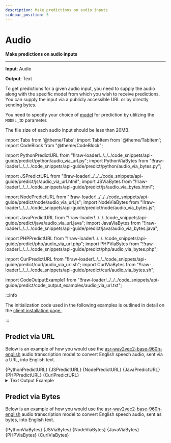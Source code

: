 ```yaml
---
description: Make predictions on audio inputs
sidebar_position: 5
---
```


# Audio

**Make predictions on audio inputs**
<hr />

**Input**: Audio

**Output**: Text

To get predictions for a given audio input, you need to supply the audio along with the specific model from which you wish to receive predictions. You can supply the input via a publicly accessible URL or by directly sending bytes.

You need to specify your choice of [model](https://clarifai.com/explore/models?filterData=%5B%7B%22field%22%3A%22input_fields%22%2C%22value%22%3A%5B%22audio%22%5D%7D%5D&page=1&perPage=24) for prediction by utilizing the `MODEL_ID` parameter.

The file size of each audio input should be less than 20MB.


import Tabs from '@theme/Tabs';
import TabItem from '@theme/TabItem';
import CodeBlock from "@theme/CodeBlock";

import PythonPredictURL from "!!raw-loader!../../../code_snippets/api-guide/predict/python/audio_via_url.py";
import PythonViaBytes from "!!raw-loader!../../../code_snippets/api-guide/predict/python/audio_via_bytes.py";

import JSPredictURL from "!!raw-loader!../../../code_snippets/api-guide/predict/js/audio_via_url.html";
import JSViaBytes from "!!raw-loader!../../../code_snippets/api-guide/predict/js/audio_via_bytes.html";

import NodePredictURL from "!!raw-loader!../../../code_snippets/api-guide/predict/node/audio_via_url.js";
import NodeViaBytes from "!!raw-loader!../../../code_snippets/api-guide/predict/node/audio_via_bytes.js";

import JavaPredictURL from "!!raw-loader!../../../code_snippets/api-guide/predict/java/audio_via_url.java";
import JavaViaBytes from "!!raw-loader!../../../code_snippets/api-guide/predict/java/audio_via_bytes.java";

import PHPPredictURL from "!!raw-loader!../../../code_snippets/api-guide/predict/php/audio_via_url.php";
import PHPViaBytes from "!!raw-loader!../../../code_snippets/api-guide/predict/php/audio_via_bytes.php";

import CurlPredictURL from "!!raw-loader!../../../code_snippets/api-guide/predict/curl/audio_via_url.sh";
import CurlViaBytes from "!!raw-loader!../../../code_snippets/api-guide/predict/curl/audio_via_bytes.sh";

import CodeOutputExample1 from "!!raw-loader!../../../code_snippets/api-guide/predict/code_output_examples/audio_via_url.txt";

:::info

The initialization code used in the following examples is outlined in detail on the [client installation page.](https://docs.clarifai.com/api-guide/api-overview/api-clients/#client-installation-instructions)

:::

## Predict via URL

Below is an example of how you would use the [asr-wav2vec2-base-960h-english](https://clarifai.com/facebook/asr/models/asr-wav2vec2-base-960h-english) audio transcription model to convert English speech audio, sent via a URL, into English text.



<Tabs>

<TabItem value="python" label="Python">
    <CodeBlock className="language-python">{PythonPredictURL}</CodeBlock>
</TabItem>

<TabItem value="js_rest" label="JavaScript (REST)">
   <CodeBlock className="language-javascript">{JSPredictURL}</CodeBlock>
</TabItem>

<TabItem value="nodejs" label="NodeJS">
   <CodeBlock className="language-javascript">{NodePredictURL}</CodeBlock>
</TabItem>

<TabItem value="java" label="Java">
   <CodeBlock className="language-java">{JavaPredictURL}</CodeBlock>
</TabItem>

<TabItem value="php" label="PHP">
   <CodeBlock className="language-php">{PHPPredictURL}</CodeBlock>
</TabItem>

<TabItem value="curl" label="cURL">
    <CodeBlock className="language-bash">{CurlPredictURL}</CodeBlock>
</TabItem>

</Tabs>

<details>
  <summary>Text Output Example</summary>
    <CodeBlock className="language-text">{CodeOutputExample1}</CodeBlock>
</details>

## Predict via Bytes

Below is an example of how you would use the [asr-wav2vec2-base-960h-english](https://clarifai.com/facebook/asr/models/asr-wav2vec2-base-960h-english) audio transcription model to convert English speech audio, sent as bytes, into English text.

<Tabs>

<TabItem value="python" label="Python">
    <CodeBlock className="language-python">{PythonViaBytes}</CodeBlock>
</TabItem>

<TabItem value="js_rest" label="JavaScript (REST)">
   <CodeBlock className="language-javascript">{JSViaBytes}</CodeBlock>
</TabItem>

<TabItem value="nodejs" label="NodeJS">
   <CodeBlock className="language-javascript">{NodeViaBytes}</CodeBlock>
</TabItem>

<TabItem value="java" label="Java">
    <CodeBlock className="language-java">{JavaViaBytes}</CodeBlock>
</TabItem>

<TabItem value="php" label="PHP">
    <CodeBlock className="language-php">{PHPViaBytes}</CodeBlock>
</TabItem>

<TabItem value="curl" label="cURL">
    <CodeBlock className="language-bash">{CurlViaBytes}</CodeBlock>
</TabItem>

</Tabs>

